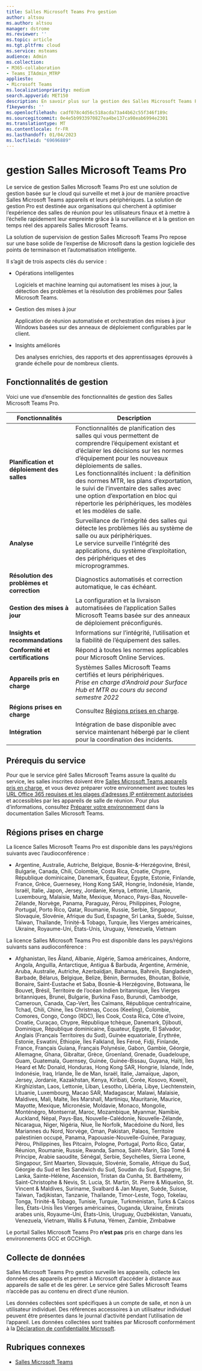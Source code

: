 ```yaml
---
title: Salles Microsoft Teams Pro gestion
author: altsou
ms.author: altsou
manager: dstrome
ms.reviewer: ''
ms.topic: article
ms.tgt.pltfrm: cloud
ms.service: msteams
audience: Admin
ms.collection:
- M365-collaboration
- Teams_ITAdmin_MTRP
appliesto:
- Microsoft Teams
ms.localizationpriority: medium
search.appverid: MET150
description: En savoir plus sur la gestion des Salles Microsoft Teams Pro.
f1keywords: ''
ms.openlocfilehash: cadf078c4d56c518acda73a44b62c55f346f189c
ms.sourcegitcommit: 0e4e5b9933970827ea4be137ca98eab6994e2301
ms.translationtype: MT
ms.contentlocale: fr-FR
ms.lasthandoff: 01/04/2023
ms.locfileid: "69696889"
---
```

# <a name="microsoft-teams-rooms-pro-management"></a>gestion Salles Microsoft Teams Pro

Le service de gestion Salles Microsoft Teams Pro est une solution de gestion basée sur le cloud qui surveille et met à jour de manière proactive Salles Microsoft Teams appareils et leurs périphériques. La solution de gestion Pro est destinée aux organisations qui cherchent à optimiser l’expérience des salles de réunion pour les utilisateurs finaux et à mettre à l’échelle rapidement leur empreinte grâce à la surveillance et à la gestion en temps réel des appareils Salles Microsoft Teams. 

La solution de supervision de gestion Salles Microsoft Teams Pro repose sur une base solide de l’expertise de Microsoft dans la gestion logicielle des points de terminaison et l’automatisation intelligente. 


Il s’agit de trois aspects clés du service :  

- Opérations intelligentes  

   Logiciels et machine learning qui automatisent les mises à jour, la détection des problèmes et la résolution des problèmes pour Salles Microsoft Teams.  

- Gestion des mises à jour  

   Application de réunion automatisée et orchestration des mises à jour Windows basées sur des anneaux de déploiement configurables par le client.

- Insights améliorés  

   Des analyses enrichies, des rapports et des apprentissages éprouvés à grande échelle pour de nombreux clients.  


## <a name="management-capabilities"></a>Fonctionnalités de gestion

Voici une vue d’ensemble des fonctionnalités de gestion des Salles Microsoft Teams Pro.

|Fonctionnalités  |Description  |
|---------|---------|
|**Planification et déploiement des salles**   |Fonctionnalités de planification des salles qui vous permettent de comprendre l’équipement existant et d’éclairer les décisions sur les normes d’équipement pour les nouveaux déploiements de salles. <br> Les fonctionnalités incluent : la définition des normes MTR, les plans d’exportation, le suivi de l’inventaire des salles avec une option d’exportation en bloc qui répertorie les périphériques, les modèles et les modèles de salle.        |
|**Analyse**  |Surveillance de l’intégrité des salles qui détecte les problèmes liés au système de salle ou aux périphériques. <br> Le service surveille l’intégrité des applications, du système d’exploitation, des périphériques et des microprogrammes.         |
|**Résolution des problèmes et correction**  |Diagnostics automatisés et correction automatique, le cas échéant.         |
|**Gestion des mises à jour**    |La configuration et la livraison automatisées de l’application Salles Microsoft Teams basée sur des anneaux de déploiement préconfigurés.         |
|**Insights et recommandations**     |Informations sur l’intégrité, l’utilisation et la fiabilité de l’équipement des salles.         |
|**Conformité et certifications**   |Répond à toutes les normes applicables pour Microsoft Online Services.         |
|**Appareils pris en charge**    |Systèmes Salles Microsoft Teams certifiés et leurs périphériques.<br>*Prise en charge d’Android pour Surface Hub et MTR au cours du second semestre 2022*        |
|**Régions prises en charge**    |Consultez [Régions prises en charge](#supported-regions).        |
|**Intégration**    |Intégration de base disponible avec service maintenant hébergé par le client pour la coordination des incidents.         |

## <a name="service-prerequisites"></a>Prérequis du service

Pour que le service géré Salles Microsoft Teams assure la qualité du service, les salles inscrites doivent être [Salles Microsoft Teams appareils pris en charge](requirements.md#hardware-requirements), et vous devez préparer votre environnement avec toutes les [URL Office 365 requises et les plages d’adresses IP entièrement autorisées](/office365/enterprise/urls-and-ip-address-ranges) et accessibles par les appareils de salle de réunion. Pour plus d’informations, consultez [Préparer votre environnement](rooms-prep.md) dans la documentation Salles Microsoft Teams.

## <a name="supported-regions"></a>Régions prises en charge

La licence Salles Microsoft Teams Pro est disponible dans les pays/régions suivants avec l’audioconférence :

- Argentine, Australie, Autriche, Belgique, Bosnie-&-Herzégovine, Brésil, Bulgarie, Canada, Chili, Colombie, Costa Rica, Croatie, Chypre, République dominicaine, Danemark, Équateur, Égypte, Estonie, Finlande, France, Grèce, Guernesey, Hong Kong SAR, Hongrie, Indonésie, Irlande, Israël, Italie, Japon, Jersey, Jordanie, Kenya, Lettonie, Lituanie, Luxembourg, Malaisie, Malte, Mexique, Monaco, Pays-Bas, Nouvelle-Zélande, Norvège, Panama, Paraguay, Pérou, Philippines,  Pologne, Portugal, Porto Rico, Qatar, Roumanie, Russie, Serbie, Singapour, Slovaquie, Slovénie, Afrique du Sud, Espagne, Sri Lanka, Suède, Suisse, Taïwan, Thaïlande, Trinité-& Tobago, Turquie, Îles Vierges américaines, Ukraine, Royaume-Uni, États-Unis, Uruguay, Venezuela, Vietnam

La licence Salles Microsoft Teams Pro est disponible dans les pays/régions suivants sans audioconférence :

- Afghanistan, îles Åland, Albanie, Algérie, Samoa américaines, Andorre, Angola, Anguilla, Antarctique, Antigua & Barbuda, Argentine, Arménie, Aruba, Australie, Autriche, Azerbaïdjan, Bahamas, Bahreïn, Bangladesh, Barbade, Bélarus, Belgique, Belize, Bénin, Bermudes, Bhoutan, Bolivie, Bonaire, Saint-Eustache et Saba, Bosnie-& Herzégovine, Botswana, Île Bouvet, Brésil, Territoire de l’océan Indien britannique, Îles Vierges britanniques, Brunei, Bulgarie, Burkina Faso, Burundi, Cambodge,  Cameroun, Canada, Cap-Vert, Îles Caïmans, République centrafricaine, Tchad, Chili, Chine, Îles Christmas, Cocos (Keeling), Colombie, Comores, Congo, Congo (RDC), Îles Cook, Costa Rica, Côte d’Ivoire, Croatie, Curaçao, Chypre, République tchèque, Danemark, Djibouti, Dominique, République dominicaine, Équateur, Égypte, El Salvador, Anglais (Français Territoires du Sud), Guinée equatoriale, Érythrée, Estonie, Eswatini, Éthiopie, Îles Falkland, Îles Féroé, Fidji,  Finlande, France, Français Guiana, Français Polynésie, Gabon, Gambie, Géorgie, Allemagne, Ghana, Gibraltar, Grèce, Groenland, Grenade, Guadeloupe, Guam, Guatemala, Guernsey, Guinée, Guinée-Bissau, Guyana, Haïti, Îles Heard et Mc Donald, Honduras, Hong Kong SAR, Hongrie, Islande, Inde, Indonésie, Iraq, Irlande, Île de Man, Israël, Italie, Jamaïque, Japon, Jersey, Jordanie, Kazakhstan, Kenya, Kiribati, Corée, Kosovo,  Koweït, Kirghizistan, Laos, Lettonie, Liban, Lesotho, Libéria, Libye, Liechtenstein, Lituanie, Luxembourg, Macao SAR, Madagascar, Malawi, Malaisie, Maldives, Mali, Malte, Îles Marshall, Martiniqu, Mauritanie, Maurice, Mayotte, Mexique, Micronésie, Moldavie, Monaco, Mongolie, Monténégro, Montserrat, Maroc, Mozambique, Myanmar, Namibie, Auckland, Népal, Pays-Bas, Nouvelle-Calédonie, Nouvelle-Zélande, Nicaragua, Niger, Nigéria, Niue, Île Norfolk, Macédoine du Nord, Îles Mariannes du Nord, Norvège,  Oman, Pakistan, Palaos, Territoire palestinien occupé, Panama, Papouasie-Nouvelle-Guinée, Paraguay, Pérou, Philippines, Îles Pitcairn, Pologne, Portugal, Porto Rico, Qatar, Réunion, Roumanie, Russie, Rwanda, Samoa, Saint-Marin, São Tomé & Príncipe, Arabie saoudite, Sénégal, Serbie, Seychelles, Sierra Leone, Singapour, Sint Maarten, Slovaquie, Slovénie, Somalie, Afrique du Sud, Géorgie du Sud et îles Sandwich du Sud,  Soudan du Sud, Espagne, Sri Lanka, Sainte-Hélène, Ascension, Tristan da Cunha, St. Barthélemy, Saint-Christophe & Nevis, St. Lucia, St. Martin, St. Pierre & Miquelon, St. Vincent & Maldives, Suriname, Svalbard & Jan Mayen, Suède, Suisse, Taïwan, Tadjikistan, Tanzanie, Thaïlande, Timor-Leste, Togo, Tokelau, Tonga, Trinité-& Tobago, Tunisie, Turquie, Turkménistan, Turks & Caicos Îles, États-Unis  Îles Vierges américaines, Ouganda, Ukraine, Émirats arabes unis, Royaume-Uni, États-Unis, Uruguay, Ouzbékistan, Vanuatu, Venezuela, Vietnam, Wallis & Futuna, Yémen, Zambie, Zimbabwe

Le portail Salles Microsoft Teams Pro **n’est pas** pris en charge dans les environnements GCC et GCCHigh.

## <a name="data-collection"></a>Collecte de données

Salles Microsoft Teams Pro gestion surveille les appareils, collecte les données des appareils et permet à Microsoft d’accéder à distance aux appareils de salle et de les gérer. Le service géré Salles Microsoft Teams n’accède pas au contenu en direct d’une réunion.

Les données collectées sont spécifiques à un compte de salle, et non à un utilisateur individuel. Des références accessoires à un utilisateur individuel peuvent être présentes dans le journal d’activité pendant l’utilisation de l’appareil. Les données collectées sont traitées par Microsoft conformément à la [Déclaration de confidentialité Microsoft](https://aka.ms/privacy).  

## <a name="related-topics"></a>Rubriques connexes

- [Salles Microsoft Teams](https://rooms.microsoft.com)
